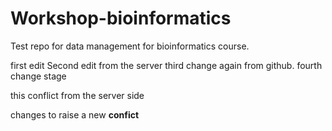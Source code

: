 # Workshop-bioinformatics
Test repo for data management for bioinformatics course.

first edit
Second edit from the server
third change again from github.
fourth change stage


this conflict from the server side

changes to raise a new **confict**

